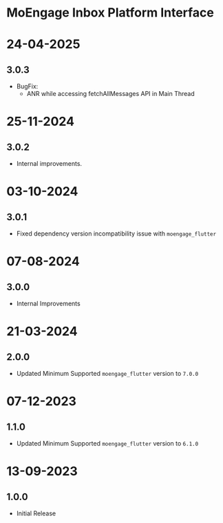 # MoEngage Inbox Platform Interface

# 24-04-2025

## 3.0.3
- BugFix:
    - ANR while accessing fetchAllMessages API in Main Thread
          
# 25-11-2024

## 3.0.2
- Internal improvements.

# 03-10-2024

## 3.0.1
- Fixed dependency version incompatibility issue with `moengage_flutter`

# 07-08-2024

## 3.0.0
- Internal Improvements

# 21-03-2024

## 2.0.0
- Updated Minimum Supported `moengage_flutter` version to `7.0.0`

# 07-12-2023

## 1.1.0
- Updated Minimum Supported `moengage_flutter` version to `6.1.0`

# 13-09-2023

## 1.0.0
- Initial Release
